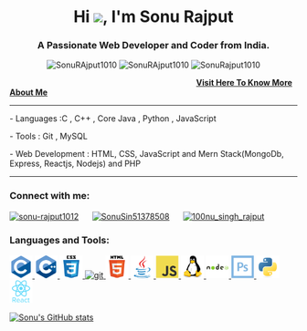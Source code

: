 <h1 align="center">Hi <img src="https://github.com/TheDudeThatCode/TheDudeThatCode/blob/master/Assets/Hi.gif" width="40px">, I'm Sonu Rajput </h1>
<h3 align="center">A Passionate Web Developer and Coder from India.</h3>

<p align="center"> <img src="https://komarev.com/ghpvc/?username=SonuRajput1010&label=Profile%20views&color=0e75b6&style=flat" alt="SonuRAjput1010" />&nbsp;<img src="https://img.shields.io/badge/CODING-%3A%3A%20love-red" alt="SonuRAjput1010" />&nbsp;<img src="https://camo.githubusercontent.com/7d880f217d558a5183c9af2332c2517b00a6c4ff0b29297bd6881dd5bf867887/68747470733a2f2f696d672e736869656c64732e696f2f62616467652f726174696e672d2545322539382538352545322539382538352545322539382538352545322539382538352545322539382538362d627269676874677265656e" alt="SonuRajput1010" /> </p>

&nbsp;&nbsp;&nbsp;&nbsp;&nbsp;&nbsp;&nbsp;&nbsp;&nbsp;&nbsp;&nbsp;&nbsp;&nbsp;&nbsp;&nbsp;&nbsp;&nbsp;&nbsp;&nbsp;&nbsp;&nbsp;&nbsp;&nbsp;&nbsp;&nbsp;&nbsp;&nbsp;&nbsp;&nbsp;&nbsp;&nbsp;&nbsp;&nbsp;&nbsp;&nbsp;&nbsp;&nbsp;&nbsp;&nbsp;&nbsp;&nbsp;&nbsp;&nbsp;&nbsp;&nbsp;&nbsp;&nbsp;&nbsp;&nbsp;&nbsp;&nbsp;&nbsp;&nbsp;&nbsp;&nbsp;&nbsp;&nbsp;&nbsp;&nbsp;&nbsp;&nbsp;&nbsp;&nbsp;&nbsp;&nbsp;&nbsp;&nbsp;&nbsp;&nbsp;&nbsp;&nbsp;&nbsp;&nbsp;&nbsp;&nbsp;&nbsp;&nbsp;&nbsp;&nbsp;&nbsp;&nbsp;&nbsp; **[Visit Here To Know More About Me](https://SonuRajput1010.github.io/portfolio/)**

<hr>
<div>
<p>- Languages :C , C++ , Core Java , Python , JavaScript</p>
  <p>- Tools : Git , MySQL</p>
  <p>- Web Development : HTML, CSS, JavaScript and Mern Stack(MongoDb, Express, Reactjs, Nodejs) and PHP
</p>

</div>
<hr>
<h3 align="left">Connect with me:</h3>
<p align="left">
<a href="https://www.linkedin.com/in/sonu-rajput1012/" target="_blank"><img align="center" src="https://cdn.jsdelivr.net/npm/simple-icons@3.0.1/icons/linkedin.svg" alt="sonu-rajput1012" height="30" width="40" /></a>&nbsp;&nbsp;&nbsp;&nbsp;&nbsp;
<a href="https://twitter.com/SonuSin51378508" target="_blank"><img align="center" src="https://cdn.jsdelivr.net/npm/simple-icons@3.0.1/icons/twitter.svg" alt="SonuSin51378508" height="30" width="40" /></a>&nbsp;&nbsp;&nbsp;&nbsp;&nbsp;
<a href="https://instagram.com/100nu_singh_rajput" target="_blank"><img align="center" src="https://cdn.jsdelivr.net/npm/simple-icons@3.0.1/icons/instagram.svg" alt="100nu_singh_rajput" height="30" width="40" /></a>&nbsp;&nbsp;&nbsp;&nbsp;&nbsp;
</p>

<h3 align="left">Languages and Tools:</h3>
<p align="left"> <a href="https://www.cprogramming.com/" target="_blank"> <img src="https://raw.githubusercontent.com/devicons/devicon/master/icons/c/c-original.svg" alt="c" width="40" height="40"/> </a> <a href="https://www.w3schools.com/cpp/" target="_blank"> <img src="https://raw.githubusercontent.com/devicons/devicon/master/icons/cplusplus/cplusplus-original.svg" alt="cplusplus" width="40" height="40"/> </a> <a href="https://www.w3schools.com/css/" target="_blank"> <img src="https://raw.githubusercontent.com/devicons/devicon/master/icons/css3/css3-original-wordmark.svg" alt="css3" width="40" height="40"/> </a> <a href="https://git-scm.com/" target="_blank"> <img src="https://www.vectorlogo.zone/logos/git-scm/git-scm-icon.svg" alt="git" width="40" height="40"/> </a> <a href="https://www.w3.org/html/" target="_blank"> <img src="https://raw.githubusercontent.com/devicons/devicon/master/icons/html5/html5-original-wordmark.svg" alt="html5" width="40" height="40"/> </a> <a href="https://www.java.com" target="_blank"> <img src="https://raw.githubusercontent.com/devicons/devicon/master/icons/java/java-original.svg" alt="java" width="40" height="40"/> </a> <a href="https://developer.mozilla.org/en-US/docs/Web/JavaScript" target="_blank"> <img src="https://raw.githubusercontent.com/devicons/devicon/master/icons/javascript/javascript-original.svg" alt="javascript" width="40" height="40"/> </a> <a href="https://www.linux.org/" target="_blank"> <img src="https://raw.githubusercontent.com/devicons/devicon/master/icons/linux/linux-original.svg" alt="linux" width="40" height="40"/> </a> <a href="https://nodejs.org" target="_blank"> <img src="https://raw.githubusercontent.com/devicons/devicon/master/icons/nodejs/nodejs-original-wordmark.svg" alt="nodejs" width="40" height="40"/> </a> <a href="https://www.photoshop.com/en" target="_blank"> <img src="https://raw.githubusercontent.com/devicons/devicon/master/icons/photoshop/photoshop-line.svg" alt="photoshop" width="40" height="40"/> </a> <a href="https://www.python.org" target="_blank"> <img src="https://raw.githubusercontent.com/devicons/devicon/master/icons/python/python-original.svg" alt="python" width="40" height="40"/> </a> <a href="https://reactjs.org/" target="_blank"> <img src="https://raw.githubusercontent.com/devicons/devicon/master/icons/react/react-original-wordmark.svg" alt="react" width="40" height="40"/> </a> </p>

[![Sonu's GitHub stats](https://github-readme-stats.vercel.app/api?username=SonuRajput1010&show_icons=true&theme=radical)](https://github.com/SonuRajput1010/github-readme-stats)
